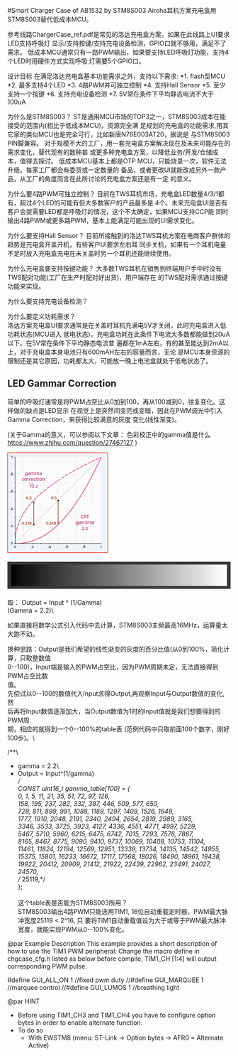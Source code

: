 #Smart Charger Case of AB1532 by STM8S003
Airoha耳机方案充电盒用STM8S003替代低成本MCU。

参考线路ChargerCase_ref.pdf是常见的洛达充电盒方案，如果在此线路上UI要求LED支持呼吸灯
显示/支持按键/支持充电设备检测，GPIO口就不够用，满足不了需求。
低成本MCU通常只有一路PWM输出，如果要支持LED呼吸灯功能，支持4个LED时用硬件方式实现呼吸
灯需要5个GPIO口。

设计目标
在满足洛达充电盒基本功能需求之外，支持以下需求:
*1.  flash型MCU
*2.  最多支持4个LED
*3.  4路PWM并可独立控制
*4.  支持Hall Sensor
*5.  至少支持一个按键
*6.  支持充电设备检测
*7.  5V常在条件下平均静态电流不大于100uA

为什么是STM8S003？
ST是通用MCU市场的TOP3之一，STM8S003成本在能接受的范围内(相比于低成本MCU)，资源完全满
足规划的充电盒的功能需求,用其它家的类似MCU也是完全可行，比如新唐N76E003AT20，据说是
与STM8S003 PIN脚兼容。
对于规模不大的工厂，用一套充电盒方案解决现在及未来可能存在的需求变化，替代现有的数种甚
或更多种充电盒方案，以降低业务/开发/仓储成本，值得去探讨。
低成本MCU基本上都是OTP MCU，只能烧录一次，软件无法升级。每家工厂都会有委货或一定数量的
备品，或者更改UI就能改成另外一款产品，从工厂的角度而言在此所讨论的充电盒方案还是有一定
的意义。

为什么要4路PWM可独立控制？
目前在TWS耳机市场，充电盒LED数量4/3/1都有，超过4个LED的可能有但大多数客户的产品最多是
4个。未来充电盒UI是否有客户会提需要LED都是呼吸灯的情况，这个不太确定，如果MCU支持CCP能
同时输出4路PWM或更多路PWM，基本上能满足可能出现的UI需求变化。

为什么要支持Hall Sensor？
目前所接触到的洛达TWS耳机方案在电商客户群体的趋势是充电盒开盖开机，有些客户UI要求左右耳
同步关机，如果有一个耳机电量不足时放入充电盒充电在未关盖时另一个耳机还能继续使用。

为什么充电盒要支持按键功能？
大多数TWS耳机在销售到终端用户手中时没有TWS配对功能(工厂在生产时配对好出货)，用户端存在
的TWS配对需求通过按键功能来实现。

为什么要支持充电设备检测？


为什么要定义功耗需求？  
洛达方案充电盒UI要求通常是在关盖时耳机充满电5V才关闭，此时充电盒进入低功耗状态(MCU进入
低电状态)，充电盒功耗在此条件下电流大多数都能做到20uA以下。在5V常在条件下平均静态电流普
遍都在1mA左右，有的甚至能达到2mA以上，对于充电盒本身电池只有600mAH左右的容量而言，无论
是MCU本身资源的限制还是其它原因，功耗都太大，可能放一晚上电池盒就处于低电状态了。


## LED Gammar Correction
简单的呼吸灯通常是将PWM占空比从0加到100，再从100减到0，往复变化。这样做的缺点是LED显示
在视觉上是突然间变亮或变暗，因此在PWM调光中引入Gamma Correction，来获得比较满意的灰度
变化(线性渐变)。

(关于Gamma的意义，可以参阅以下文章：
    色彩校正中的gamma值是什么
    https://www.zhihu.com/question/27467127
)

![](assets/markdown-img-paste-20200818165408498.png)\
\
![](assets/markdown-img-paste-20200818190859816.png)\
\
取： Output = Input ^ (1/Gamma)\
     (Gamma = 2.2)\

如果直接将数学公式引入代码中去计算，STM8S003主频最高16MHz，运算量太大跑不动。

换种思路：Output是我们希望的线性渐变的灰度的百分比值(从0到100%，简化计算，只取整数值\
         0--100)，Input端是输入的PWM占空比，因为PWM周期未定，无法直接得到PWM占空比数\
         值。\
         先偿试以0--100的数值代入Input求得Output,再观察Input与Output数值的变化, 然\
         后再将Input数值逐渐加大，当Output数值为1时的Input值就是我们想要得到的PWM周\
         期，相应的就得到一个0--100%的table表 (范例代码中只取前面100个数字，刚好\
         100步)。\

/**\
  * gamma = 2.2\
  * Output = Input^(1/gamma)\
  */\
CONST uint16_t gamma_table[100] = {\
	    0,     1,     5, 	  11,    21,    35,    51,    72,    97,   126,\
	  158,   195,   237,   282,   332,   387,   446,   509,   577,   650,\
	  728,   811,   899,   991,  1088,  1189,  1297,  1409,  1526,  1649,\
	 1777,  1910,  2048,  2191,  2340,  2494,  2654,  2819,  2989,  3165,\
	 3346,  3533,  3725,  3923,  4127,  4336,  4551,  4771,  4997,  5229,\
	 5467,  5710,  5960,  6215,  6475,  6742,  7015,  7293,  7578,  7867,\
	 8165,  8467,  8775,  9090,  9410,  9737, 10069, 10408, 10753, 11104,\
	11461, 11824, 12194, 12569, 12951, 13339, 13734, 14135, 14542, 14955,\
	15375, 15801, 16233, 16672, 17117, 17568, 18026, 18490, 18961, 19438,\
	19922, 20412, 20909, 21412, 21922, 22439, 22962, 23491, 24027, 24570,\
/*	25119,*/\
};\
\
这个table表是否能为STM8S003所用？\
STM8S003输出4路PWM只能选用TIM1, 16位自动重载定时器，PWM最大脉冲宽度25119 < 2^16, 只
要将TIM1自动重载值设为大于或等于PWM最大脉冲宽度，就能实现PWM从0--100%变化。



@par Example Description
This example provides a short description of how to use the TIM1 PWM peripheral:
Change the macro define in chgcase_cfg.h listed as below before compile,
TIM1_CH [1:4] will output corresponding PWM pulse.

#define GUI_ALL_ON 					    1 //fixed pwm duty
//#define GUI_MARQUEE 					1 //marquee control
//#define GUI_LUMOS 					  1 //breathing light

@par HINT
- Before using TIM1_CH3 and TIM1_CH4 you have to configure option bytes in order
  to enable alternate function.
- To do so
  - With EWSTM8 (menu: ST-Link -> Option bytes -> AFR0 = Alternate Active)
